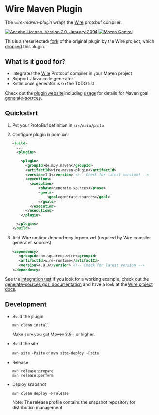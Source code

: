 Wire Maven Plugin
==================================

The *wire-maven-plugin* wraps the [Wire](https://square.github.io/wire/) protobuf compiler.

[![Apache License, Version 2.0, January 2004](https://img.shields.io/github/license/apache/maven.svg?label=License)](LICENSE)
[![Maven Central](https://img.shields.io/maven-central/v/de.m3y.maven/wire-maven-plugin.svg)](http://search.maven.org/#search%7Cga%7C1%7Cde.m3y.maven.wire-maven-plugin)

This is a (resurrected) [fork](https://github.com/square/wire/tree/3.0.2/wire-maven-plugin) of the original plugin by the Wire project,
which [dropped](https://github.com/square/wire/pull/1326) this plugin.

What is it good for?
--------------------

* Integrates the [Wire](https://square.github.io/wire/) Protobuf compiler in your Maven project
* Supports Java code generator
* Kotlin code generator is on the TODO list

Check out the [plugin website][site] including [usage][site_usage] for details for Maven goal [generate-sources](https://marcelmay.github.io/wire-maven-plugin/generate-sources-mojo.html).

[site]: http://marcelmay.github.io/wire-maven-plugin/
[site_usage]: https://marcelmay.github.io/wire-maven-plugin/usage.html
[repo-snapshot]: https://oss.sonatype.org/content/repositories/snapshots/de/m3y/maven/wire-maven-plugin/

Quickstart
----------

1. Put your ProtoBuf definition in ```src/main/proto```

2. Configure plugin in pom.xml
   ```xml
   <build>
     ...
     <plugins>
   
       <plugin>
         <groupId>de.m3y.maven</groupId>
         <artifactId>wire-maven-plugin</artifactId>
         <version>1.3</version> <!-- Check for latest version! -->
         <executions>
           <execution>
               <phase>generate-sources</phase>
               <goals>
                   <goal>generate-sources</goal>
               </goals>
           </execution>
         </executions>
       </plugin>
   
     </plugins>
   </build>
   ```

3. Add Wire runtime dependency in pom.xml (required by Wire compiler generated sources)
   ```xml
   <dependency>
      <groupId>com.squareup.wire</groupId>                                                                                             
      <artifactId>wire-runtime</artifactId>                                                                                            
      <version>4.9.3</version> <!-- Check for latest version -->
   </dependency>
   ```

See the [integration test](src/it/generate-java) if you look for a working example,
check out the [generate-sources goal documentation](https://marcelmay.github.io/wire-maven-plugin/generate-sources-mojo.html)
and have a look at the [Wire project docs](https://square.github.io/wire/).

Development
-----------

* Build the plugin

  ```mvn clean install```

  Make sure you got [Maven 3.9+][maven_download] or higher.

* Build the site

  ```mvn site -Psite```
  or
  ```mvn site-deploy -Psite```

* Release

    ```
    mvn release:prepare
    mvn release:perform
    ```

* Deploy snapshot

  ```mvn clean deploy -Prelease```

  Note: The release profile contains the snapshot repository for distribution management

[maven_download]: http://maven.apache.org

